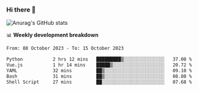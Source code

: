 ### Hi there 👋
![Anurag's GitHub stats](https://github-readme-stats.vercel.app/api?username=jami1024&show_icons=true&theme=radical)

📊 **Weekly development breakdown**
<!--START_SECTION:waka-->

```txt
From: 08 October 2023 - To: 15 October 2023

Python           2 hrs 12 mins   █████████▒░░░░░░░░░░░░░░░   37.00 %
Vue.js           1 hr 14 mins    █████▒░░░░░░░░░░░░░░░░░░░   20.72 %
YAML             32 mins         ██▒░░░░░░░░░░░░░░░░░░░░░░   09.10 %
Bash             31 mins         ██▒░░░░░░░░░░░░░░░░░░░░░░   08.80 %
Shell Script     27 mins         ██░░░░░░░░░░░░░░░░░░░░░░░   07.68 %
```

<!--END_SECTION:waka-->
<!--
**jami1024/jami1024** is a ✨ _special_ ✨ repository because its `README.md` (this file) appears on your GitHub profile.

Here are some ideas to get you started:

- 🔭 I’m currently working on ...
- 🌱 I’m currently learning ...
- 👯 I’m looking to collaborate on ...
- 🤔 I’m looking for help with ...
- 💬 Ask me about ...
- 📫 How to reach me: ...
- 😄 Pronouns: ...
- ⚡ Fun fact: ...
-->
